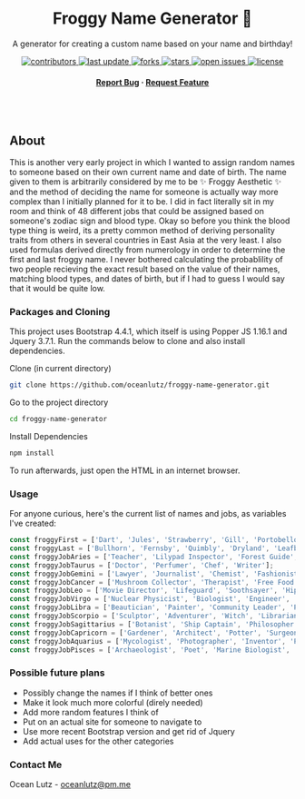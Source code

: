 <div align="center">
  
  <h1>Froggy Name Generator 🐸</h1>
  
  <p>
    A generator for creating a custom name based on your name and birthday!
  </p>

<!--badges and links-->
  <p>
    <a href="https://github.com/oceanlutz/froggy-name-generator/graphs/contributors">
      <img src="https://img.shields.io/github/contributors/oceanlutz/froggy-name-generator" alt="contributors" />
    </a>
    <a href="">
      <img src="https://img.shields.io/github/last-commit/oceanlutz/froggy-name-generator" alt="last update" />
    </a>
    <a href="https://github.com/oceanlutz/froggy-name-generator/network/members">
      <img src="https://img.shields.io/github/forks/oceanlutz/froggy-name-generator" alt="forks" />
    </a>
    <a href="https://github.com/oceanlutz/froggy-name-generator/stargazers">
      <img src="https://img.shields.io/github/stars/oceanlutz/froggy-name-generator" alt="stars" />
    </a>
    <a href="https://github.com/oceanlutz/froggy-name-generator/issues/">
      <img src="https://img.shields.io/github/issues/oceanlutz/froggy-name-generator" alt="open issues" />
    </a>
    <a href="https://github.com/oceanlutz/froggy-name-generator/blob/master/LICENSE">
      <img src="https://img.shields.io/github/license/oceanlutz/froggy-name-generator" alt="license" />
    </a>
  </p>

  <h4>
    <a href="https://github.com/oceanlutz/tic-tac-toe/issues/">Report Bug</a>
  <span> · </span>
    <a href="https://github.com/oceanlutz/tic-tac-toe/issues/">Request Feature</a>
  </h4>
</div>
<br />
<br />

## About
  This is another very early project in which I wanted to assign random names to someone based on their own current name and date of birth. The name given to them is arbitrarily considered by me to be ✨ Froggy Aesthetic ✨ and the method of deciding the name for someone is actually way more complex than I initially planned for it to be. I did in fact literally sit in my room and think of 48 different jobs that could be assigned based on someone's zodiac sign and blood type. Okay so before you think the blood type thing is weird, its a pretty common method of deriving personality traits from others in several countries in East Asia at the very least. I also used formulas derived directly from numerology in order to determine the first and last froggy name. I never bothered calculating the probablility of two people recieving the exact result based on the value of their names, matching blood types, and dates of birth, but if I had to guess I would say that it would be quite low. 

### Packages and Cloning

This project uses Bootstrap 4.4.1, which itself is using Popper JS 1.16.1 and Jquery 3.7.1. Run the commands below to clone and also install dependencies.

Clone (in current directory)
```bash
git clone https://github.com/oceanlutz/froggy-name-generator.git
```
Go to the project directory
```bash
cd froggy-name-generator
```

Install Dependencies
```bash
npm install
```
To run afterwards, just open the HTML in an internet browser. 

### Usage 
For anyone curious, here's the current list of names and jobs, as variables I've created:
```javascript
const froggyFirst = ['Dart', 'Jules', 'Strawberry', 'Gill', 'Portobello', 'Parasol', 'Forest', 'Hops', 'Dew', 'Stars', 'Hyacinth', 'Lotus'];
const froggyLast = ['Bullhorn', 'Fernsby', 'Quimbly', 'Dryland', 'Leafbury', 'McTadpole', 'Woodsworth', 'Mossington', 'Glasswood', 'Paddington', 'Morchella', 'Chanterelle'];
const froggyJobAries = ['Teacher', 'Lilypad Inspector', 'Forest Guide', 'Actor'];
const froggyJobTaurus = ['Doctor', 'Perfumer', 'Chef', 'Writer'];
const froggyJobGemini = ['Lawyer', 'Journalist', 'Chemist', 'Fashionista'];
const froggyJobCancer = ['Mushroom Collector', 'Therapist', 'Free Food Organizer', 'Social Worker'];
const froggyJobLeo = ['Movie Director', 'Lifeguard', 'Soothsayer', 'Hip-Hop Artist'];
const froggyJobVirgo = ['Nuclear Physicist', 'Biologist', 'Engineer', 'Black Market Dealer'];
const froggyJobLibra = ['Beautician', 'Painter', 'Community Leader', 'Potioncrafter'];
const froggyJobScorpio = ['Sculptor', 'Adventurer', 'Witch', 'Librarian'];
const froggyJobSagittarius = ['Botanist', 'Ship Captain', 'Philosopher', 'Actor'];
const froggyJobCapricorn = ['Gardener', 'Architect', 'Potter', 'Surgeon'];
const froggyJobAquarius = ['Mycologist', 'Photographer', 'Inventor', 'Professor'];
const froggyJobPisces = ['Archaeologist', 'Poet', 'Marine Biologist', 'Cat Foster-Parent'];
```

### Possible future plans
- Possibly change the names if I think of better ones
- Make it look much more colorful (direly needed)
- Add more random features I think of
- Put on an actual site for someone to navigate to
- Use more recent Bootstrap version and get rid of Jquery
- Add actual uses for the other categories 

### Contact Me
Ocean Lutz - oceanlutz@pm.me
